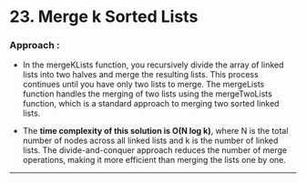 # 23. Merge k Sorted Lists

### Approach : 

- In the mergeKLists function, you recursively divide the array of linked lists into two halves and merge the resulting lists. This process continues until you have only two lists to merge. The mergeLists function handles the merging of two lists using the mergeTwoLists function, which is a standard approach to merging two sorted linked lists.

- The **time complexity of this solution is O(N log k)**, where N is the total number of nodes across all linked lists and k is the number of linked lists. The divide-and-conquer approach reduces the number of merge operations, making it more efficient than merging the lists one by one.

___

